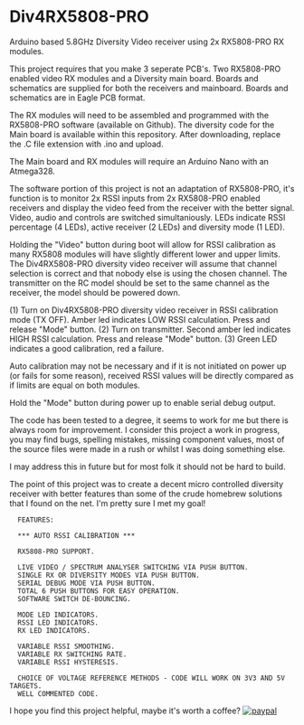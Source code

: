 # Div4RX5808-PRO
Arduino based 5.8GHz  Diversity Video receiver using 2x RX5808-PRO RX modules.

This project requires that you make 3 seperate PCB's. Two RX5808-PRO enabled video RX modules and a Diversity main board.
Boards and schematics are supplied for both the receivers and mainboard. 
Boards and schematics are in Eagle PCB format.

The RX modules will need to be assembled and programmed with the RX5808-PRO software (available on Github).
The diversity code for the Main board is available within this repository. After downloading, replace the .C file extension with .ino and upload.

The Main board and RX modules will require an Arduino Nano with an Atmega328.

The software portion of this project is not an adaptation of RX5808-PRO, it's function is to monitor 2x RSSI inputs from 2x RX5808-PRO enabled receivers and display the video feed from the receiver with the better signal. 
Video, audio and controls are switched simultaniously. LEDs indicate RSSI percentage (4 LEDs), active receiver (2 LEDs) and diversity mode (1 LED).

Holding the "Video" button during boot will allow for RSSI calibration as many RX5808 modules will have slightly different lower and upper limits.
The Div4RX5808-PRO diversity video receiver will assume that channel selection is correct and that nobody else is using the chosen channel.
The transmitter on the RC model should be set to the same channel as the receiver, the model should be powered down.

(1) Turn on Div4RX5808-PRO diversity video receiver in RSSI calibration mode (TX OFF). Amber led indicates LOW RSSI calculation. Press and release "Mode" button.
(2) Turn on transmitter. Second amber led indicates HIGH RSSI calculation. Press and release "Mode" button.
(3) Green LED indicates a good calibration, red a failure.

Auto calibration may not be necessary and if it is not initiated on power up (or fails for some reason), received RSSI values will be directly compared as if limits are equal on both modules.

Hold the "Mode" button during power up to enable serial debug output.

The code has been tested to a degree, it seems to work for me but there is always room for improvement.
I consider this project a work in progress, you may find bugs, spelling mistakes, missing component values, most of the source files were made in a rush or whilst I was doing something else.

I may address this in future but for most folk it should not be hard to build.

The point of this project was to create a decent micro controlled diversity receiver with better features than some of the crude homebrew solutions that I found on the net. I'm pretty sure I met my goal!

      FEATURES:
      
      *** AUTO RSSI CALIBRATION ***
      
      RX5808-PRO SUPPORT.
      
      LIVE VIDEO / SPECTRUM ANALYSER SWITCHING VIA PUSH BUTTON.
      SINGLE RX OR DIVERSITY MODES VIA PUSH BUTTON.
      SERIAL DEBUG MODE VIA PUSH BUTTON.
      TOTAL 6 PUSH BUTTONS FOR EASY OPERATION.
      SOFTWARE SWITCH DE-BOUNCING.
      
      MODE LED INDICATORS.
      RSSI LED INDICATORS.
      RX LED INDICATORS.
      
      VARIABLE RSSI SMOOTHING.
      VARIABLE RX SWITCHING RATE.
      VARIABLE RSSI HYSTERESIS.
      
      CHOICE OF VOLTAGE REFERENCE METHODS - CODE WILL WORK ON 3V3 AND 5V TARGETS.
      WELL COMMENTED CODE.



I hope you find this project helpful, maybe it's worth a coffee?
[![paypal](https://www.paypalobjects.com/en_US/i/btn/btn_donateCC_LG.gif)](https://www.paypal.com/cgi-bin/webscr?cmd=_s-xclick&hosted_button_id=JMWLDV3F3E8CY)
